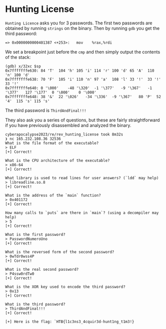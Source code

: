 # Hunting License

`Hunting Licence` asks you for 3 passwords.
The first two passwords are obtained by running `strings` on the binary.
Then by running `gdb` you get the third password:

```
=> 0x0000000000401387 <+253>:	mov    %rax,%rdi
```
We set a breakpoint just before the `cmp` and then simply output the contents of the stack:

```
(gdb) x/32xc $sp
0x7fffffffe630:	84 'T'	104 'h'	105 'i'	114 'r'	100 'd'	65 'A'	110 'n'	100 'd'
0x7fffffffe638:	70 'F'	105 'i'	110 'n'	97 'a'	108 'l'	33 '!'	33 '!'	33 '!'
0x7fffffffe640:	0 '\000'	-48 '\320'	-1 '\377'	-9 '\367'	-1 '\377'	127 '\177'	0 '\000'	0 '\000'
0x7fffffffe648:	38 '&'	22 '\026'	-34 '\336'	-9 '\367'	80 'P'	52 '4'	115 's'	115 's'
```
The third password is `ThirdAndFinal!!!`

They also ask you a series of questions, but these are fairly straightforward if you have previously disassembled and analyzed the binary.

```
cyberapocalypse2023/re/rev_hunting_license took 8m32s 
❯ nc 165.232.108.36 32536
What is the file format of the executable?
> ELF
[+] Correct!

What is the CPU architecture of the executable?
> x86-64
[+] Correct!

What library is used to read lines for user answers? (`ldd` may help)
> libreadline.so.8
[+] Correct!

What is the address of the `main` function?
> 0x401172
[+] Correct!

How many calls to `puts` are there in `main`? (using a decompiler may help)
> 5
[+] Correct!

What is the first password?
> PasswordNumeroUno
[+] Correct!

What is the reversed form of the second password?
> 0wTdr0wss4P
[+] Correct!

What is the real second password?
> P4ssw0rdTw0
[+] Correct!

What is the XOR key used to encode the third password?
> 0x13
[+] Correct!

What is the third password?
> ThirdAndFinal!!!   
[+] Correct!

[+] Here is the flag: `HTB{l1c3ns3_4cquir3d-hunt1ng_t1m3!}
```


